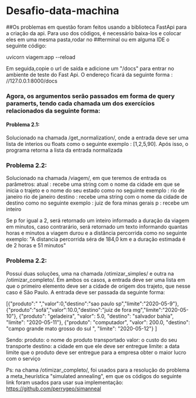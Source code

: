 # Desafio-data-machina
##Os problemas em questão foram feitos usando a biblioteca FastApi para a criação da api. Para uso dos códigos, é necessário baixa-los e colocar eles em uma mesma pasta,rodar no ##terminal ou em alguma IDE o seguinte código:

uvicorn viagem:app --reload
 
Em seguida,copie o url de saída e adicione um "/docs" para entrar no ambiente de teste do Fast Api. O endereço ficará da seguinte forma : //127.0.0.1:8000/docs
### Agora, os argumentos serão passados em forma de query paramerts, tendo cada chamada um dos exercícios relacionados da seguinte forma:
#### Problema 2.1:
Solucionado na chamada /get_normalization/, onde a entrada deve ser uma lista de interios ou floats como o seguinte exemplo : [1,2,5,90]. Após isso, o programa retorna a lista da entrada normalizada
### Problema 2.2:
Solucionado na chamada /viagem/, em que teremos de entrada os parâmetros:
atual : recebe uma string com o nome da cidade em que se inicia o trajeto e o nome do seu estado como no seguinte exemplo : rio de janeiro rio de janeiro
destino : recebe uma string com o nome da cidade de destino como no seguinte exemplo : juiz de fora minas gerais
p : recebe um inteiro 

Se p for igual a 2, será retornado um inteiro informado a duração da viagem em minutos, caso contrarário, será retornado um texto informando quantas horas e minutos a viagem durou e a distância percorrida como no seguinte exemplo: "A distancia percorrida séra de 184,0 km  e a duração estimada é de 2 horas e 51 minutos"

### Problema 2.2:
Possui duas soluções, uma na chamada /otimizar_simples/ e outra na /otimizar_completo/. Em ambos os casos, a entrada deve ser uma lista em que o primeiro elemento deve ser a cidade de origem dos trajeto, que nesse caso é São Paulo. A entrada deve ser passada da seguinte forma:


[{"produto":" ","valor":0,"destino":"sao paulo sp","limite":"2020-05-9"},
    {"produto":"sofá","valor":10.0,"destino":"juiz de fora mg","limite":"2020-05-10"},
        {"produto": "geladeira", "valor": 5.0, "destino": "salvador bahia", "limite": "2020-05-11"},
         {"produto": "computador", "valor": 200.0, "destino": "campo grande mato grosso do sul ", "limite": "2020-05-12"}  ]
         
Sendo:
produto: o nome do produto transportado
valor: o custo do seu transporte
destino: a cidade em que ele deve ser entregue
limite: a data limite que o produto deve ser entregue para a empresa obter o maior lucro com o serviço

Ps: na chama /otimizar_completo/, foi usados para a resolução do problema a meta_heurística "simulated annealing", em que os códigos do seguinte link foram usados para usar sua implementação: https://github.com/perrygeo/simanneal 

